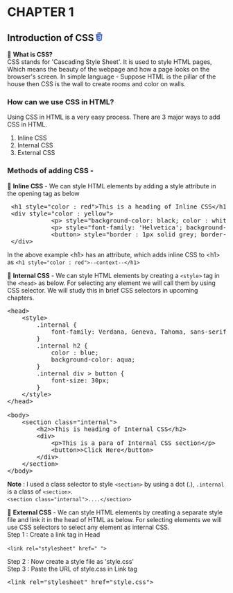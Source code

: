 # CHAPTER 1
## Introduction of CSS <img src="https://github.com/Ninja-Vikash/Assets/blob/main/Asset%20Icon/cssLogo.png" height="20px"/>
<p>
🔵 <b>What is CSS?</b><br>
CSS stands for 'Cascading Style Sheet'.
It is used to style HTML pages, Which means the beauty of the webpage and how a page looks on the browser's screen.
In simple language -
Suppose HTML is the pillar of the house then CSS is the wall to create rooms and color on walls.
</p>

### How can we use CSS in HTML?
Using CSS in HTML is a very easy process.
There are 3 major ways to add CSS in HTML. 

 1. Inline CSS
 2. Internal CSS
 3. External CSS


### Methods of adding CSS -
🔵 <b>Inline CSS</b> - We can style HTML elements by adding a style attribute in the opening tag as below
<pre>
 &lth1 style="color : red"&gtThis is a heading of Inline CSS&lt/h1&gt
 &ltdiv style="color : yellow"&gt
            &ltp&gt style="background-color: black; color : white"&gtThis is a para&lt/p&gt
            &ltp&gt style="font-family: 'Helvetica'; background-color: blue;"&gtThis is a another para&lt/p&gt
            &ltbutton&gt style="border : 1px solid grey; border-radius: 5px;"&gtClick Me&lt/button&gt
 &lt/div&gt
</pre>
In the above example &lt;h1&gt; has an attribute, which adds inline CSS to &lt;h1&gt; as  `<h1 style="color : red">--context--</h1>`

🔵 <b>Internal CSS</b> - We can style HTML elements by creating a `<style>` tag in the `<head>` as below. For selecting 
     any element we will call them by 
     using CSS selector. We will study this in brief CSS selectors in upcoming chapters.
<pre>
&lthead&gt
    &ltstyle&gt
        .internal {
            font-family: Verdana, Geneva, Tahoma, sans-serif;
        }
        .internal h2 {
            color : blue;
            background-color: aqua;
        }
        .internal div > button {
            font-size: 30px;
        }
    &lt/style&gt
&lt/head&gt

&ltbody&gt
    &ltsection class="internal"&gt
        &lth2&gt>This is heading of Internal CSS&lt/h2&gt
        &ltdiv&gt
            &ltp&gtThis is a para of Internal CSS section&lt/p&gt
            &ltbutton&gt>Click Here&lt/button&gt
        &lt/div&gt
    &lt/section&gt
&lt/body&gt
</pre>

**Note** : I used a class selector to style `<section>` by using a dot (.), `.internal` is a class of `<section>`. <br>
`<section class="internal">....</section>`

🔵 <b>External CSS</b> - We can style HTML elements by creating a separate style file and link it in the head of HTML as    below. For selecting elements we will use CSS selectors to select any element as internal CSS.<br>
Step 1 : Create a link tag in Head

`<link rel="stylesheet" href=" ">`

Step 2 : Now create a style file as 'style.css' <br>
Step 3 : Paste the URL of style.css in Link tag
<pre>
&ltlink rel="stylesheet" href="style.css"&gt
</pre>

